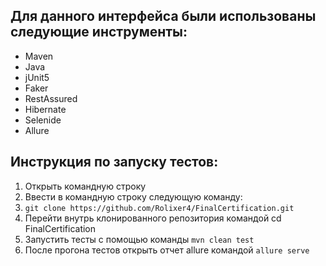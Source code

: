 ## Для данного интерфейса были использованы следующие инструменты:
- Maven
- Java
- jUnit5
- Faker
- RestAssured
- Hibernate
- Selenide
- Allure

## Инструкция по запуску тестов:
1. Открыть командную строку
2. Ввести в командную строку следующую команду:
3. `git clone https://github.com/Rolixer4/FinalCertification.git`
4. Перейти внутрь клонированного репозитория командой cd FinalCertification
5. Запустить тесты с помощью команды `mvn clean test`
6. После прогона тестов открыть отчет allure командой `allure serve`
